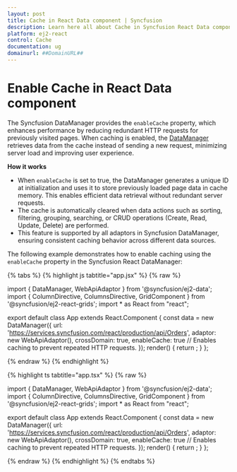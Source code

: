 ```yaml
---
layout: post
title: Cache in React Data component | Syncfusion
description: Learn here all about Cache in Syncfusion React Data component of Syncfusion Essential JS 2 and more.
platform: ej2-react
control: Cache 
documentation: ug
domainurl: ##DomainURL##
---
```


# Enable Cache in React Data component

The Syncfusion DataManager provides the `enableCache` property, which enhances performance by reducing redundant HTTP requests for previously visited pages. When caching is enabled, the [DataManager](https://ej2.syncfusion.com/documentation/api/data/dataManager/) retrieves data from the cache instead of sending a new request, minimizing server load and improving user experience.

**How it works**

* When `enableCache` is set to true, the DataManager generates a unique ID at initialization and uses it to store previously loaded page data in cache memory. This enables efficient data retrieval without redundant server requests.
* The cache is automatically cleared when data actions such as sorting, filtering, grouping, searching, or CRUD operations (Create, Read, Update, Delete) are performed.
* This feature is supported by all adaptors in Syncfusion DataManager, ensuring consistent caching behavior across different data sources.

The following example demonstrates how to enable caching using the `enableCache` property in the Syncfusion React DataManager:

{% tabs %}
{% highlight js tabtitle="app.jsx" %}
{% raw %}

import { DataManager, WebApiAdaptor } from '@syncfusion/ej2-data';
import { ColumnDirective, ColumnsDirective, GridComponent } from '@syncfusion/ej2-react-grids';
import * as React from "react";

export default class App extends React.Component {
  const data = new DataManager({ 
    url: 'https://services.syncfusion.com/react/production/api/Orders',
    adaptor: new WebApiAdaptor(),
    crossDomain: true,
    enableCache: true // Enables caching to prevent repeated HTTP requests. 
  });
  render() {
    return 
      <GridComponent dataSource={data}>
        <ColumnsDirective>
          <ColumnDirective field='OrderID' width='100' textAlign="Right"/>
          <ColumnDirective field='CustomerID' width='100'/>
          <ColumnDirective field='EmployeeID' width='100' textAlign="Right"/>
          <ColumnDirective field="OrderDate" headerText="Order Date" format="yMd" textAlign="Right" width="120"/>
        </ColumnsDirective>
      </GridComponent>
    ;
  }
};

{% endraw %}
{% endhighlight %}

{% highlight ts tabtitle="app.tsx" %}
{% raw %}

import { DataManager, WebApiAdaptor } from '@syncfusion/ej2-data';
import { ColumnDirective, ColumnsDirective, GridComponent } from '@syncfusion/ej2-react-grids';
import * as React from "react";

export default class App extends React.Component {
  const data = new DataManager({ 
    url: 'https://services.syncfusion.com/react/production/api/Orders',
    adaptor: new WebApiAdaptor(),
    crossDomain: true,
    enableCache: true // Enables caching to prevent repeated HTTP requests. 
  });
  render() {
    return 
      <GridComponent dataSource={data}>
        <ColumnsDirective>
          <ColumnDirective field='OrderID' width='100' textAlign="Right"/>
          <ColumnDirective field='CustomerID' width='100'/>
          <ColumnDirective field='EmployeeID' width='100' textAlign="Right"/>
          <ColumnDirective field="OrderDate" headerText="Order Date" format="yMd" textAlign="Right" width="120"/>
        </ColumnsDirective>
      </GridComponent>
    ;
  }
};

{% endraw %}
{% endhighlight %}
{% endtabs %}